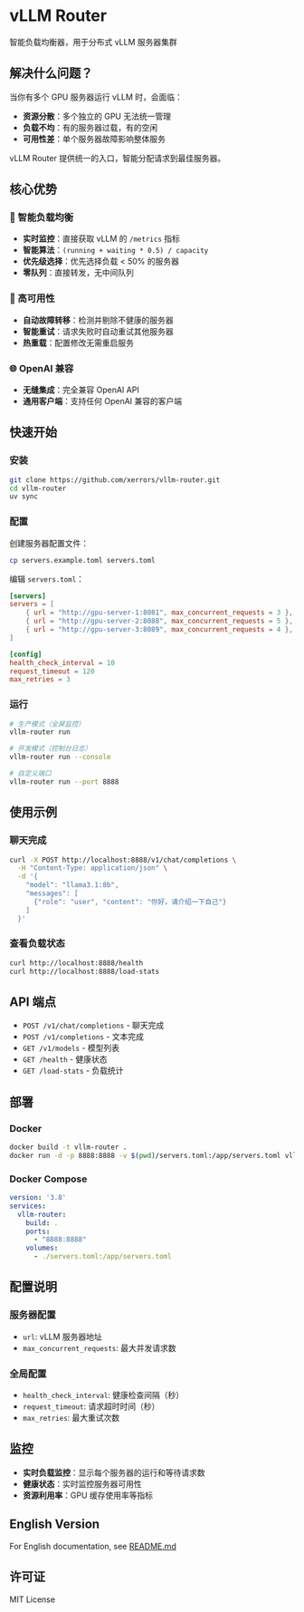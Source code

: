 # vLLM Router

智能负载均衡器，用于分布式 vLLM 服务器集群

## 解决什么问题？

当你有多个 GPU 服务器运行 vLLM 时，会面临：

- **资源分散**：多个独立的 GPU 无法统一管理
- **负载不均**：有的服务器过载，有的空闲
- **可用性差**：单个服务器故障影响整体服务

vLLM Router 提供统一的入口，智能分配请求到最佳服务器。

## 核心优势

### 🎯 智能负载均衡
- **实时监控**：直接获取 vLLM 的 `/metrics` 指标
- **智能算法**：`(running + waiting * 0.5) / capacity`
- **优先级选择**：优先选择负载 < 50% 的服务器
- **零队列**：直接转发，无中间队列

### 🔄 高可用性
- **自动故障转移**：检测并剔除不健康的服务器
- **智能重试**：请求失败时自动重试其他服务器
- **热重载**：配置修改无需重启服务

### 🌐 OpenAI 兼容
- **无缝集成**：完全兼容 OpenAI API
- **通用客户端**：支持任何 OpenAI 兼容的客户端

## 快速开始

### 安装

```bash
git clone https://github.com/xerrors/vllm-router.git
cd vllm-router
uv sync
```

### 配置

创建服务器配置文件：

```bash
cp servers.example.toml servers.toml
```

编辑 `servers.toml`：

```toml
[servers]
servers = [
    { url = "http://gpu-server-1:8081", max_concurrent_requests = 3 },
    { url = "http://gpu-server-2:8088", max_concurrent_requests = 5 },
    { url = "http://gpu-server-3:8089", max_concurrent_requests = 4 },
]

[config]
health_check_interval = 10
request_timeout = 120
max_retries = 3
```

### 运行

```bash
# 生产模式（全屏监控）
vllm-router run

# 开发模式（控制台日志）
vllm-router run --console

# 自定义端口
vllm-router run --port 8888
```

## 使用示例

### 聊天完成

```bash
curl -X POST http://localhost:8888/v1/chat/completions \
  -H "Content-Type: application/json" \
  -d '{
    "model": "llama3.1:8b",
    "messages": [
      {"role": "user", "content": "你好，请介绍一下自己"}
    ]
  }'
```

### 查看负载状态

```bash
curl http://localhost:8888/health
curl http://localhost:8888/load-stats
```

## API 端点

- `POST /v1/chat/completions` - 聊天完成
- `POST /v1/completions` - 文本完成
- `GET /v1/models` - 模型列表
- `GET /health` - 健康状态
- `GET /load-stats` - 负载统计

## 部署

### Docker

```bash
docker build -t vllm-router .
docker run -d -p 8888:8888 -v $(pwd)/servers.toml:/app/servers.toml vllm-router
```

### Docker Compose

```yaml
version: '3.8'
services:
  vllm-router:
    build: .
    ports:
      - "8888:8888"
    volumes:
      - ./servers.toml:/app/servers.toml
```

## 配置说明

### 服务器配置
- `url`: vLLM 服务器地址
- `max_concurrent_requests`: 最大并发请求数

### 全局配置
- `health_check_interval`: 健康检查间隔（秒）
- `request_timeout`: 请求超时时间（秒）
- `max_retries`: 最大重试次数

## 监控

- **实时负载监控**：显示每个服务器的运行和等待请求数
- **健康状态**：实时监控服务器可用性
- **资源利用率**：GPU 缓存使用率等指标

## English Version

For English documentation, see [README.md](README.md)

## 许可证

MIT License